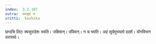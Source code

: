 ```yaml
---
index:  3.2.107
sutra:  क्वसुश् च
vritti:  kashika 
---
```


छन्दसि लिटः क्वसुरादेशः भवति। जक्षिवान्। पपिवान्। न च भवति। अहं सूर्यमुभयतो ददर्श। योगविभाग उत्तरार्थः।

